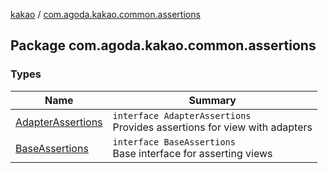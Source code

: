 [kakao](../index.md) / [com.agoda.kakao.common.assertions](./index.md)

## Package com.agoda.kakao.common.assertions

### Types

| Name | Summary |
|---|---|
| [AdapterAssertions](-adapter-assertions/index.md) | `interface AdapterAssertions`<br>Provides assertions for view with adapters |
| [BaseAssertions](-base-assertions/index.md) | `interface BaseAssertions`<br>Base interface for asserting views |
